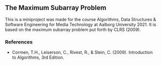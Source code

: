 ## The Maximum Subarray Problem ##
This is a miniproject was made for the course Algorithms, Data Structures & Software Engineering for Media Technology at Aalborg University 2021. It is based on the maximum subarray problem put forth by CLRS (2009). 

### References ###
* Cormen, T.H., Leiserson, C., Rivest, R., & Stein, C. (2009). Introduction to Algorithms, 3rd Edition.
